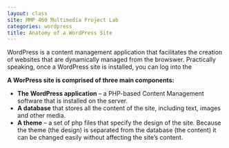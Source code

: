 ```yaml
---
layout: class
site: MMP 460 Multimedia Project Lab
categories: wordpress
title: Anatomy of a WordPress Site
---
```

WordPress is a content management application that facilitates the creation of websites that are dynamically managed from the browswer. Practically speaking, once a WordPress site is installed, you can log into the 

**A WorPress site is comprised of three main components:**

- **The WordPress application** –  a PHP-based Content Management software that is installed on the server.
- **A database** that stores all the content of the site, including text, images and other media.
- **A theme** – a set of php files that specify the design of the site. Because the theme (the design) is separated from the database (the content)  it can be changed easily without affecting the site’s content.
